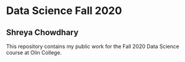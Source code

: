 # Data Science Fall 2020
## Shreya Chowdhary

This repository contains my public work for the Fall 2020 Data Science course at Olin College.
